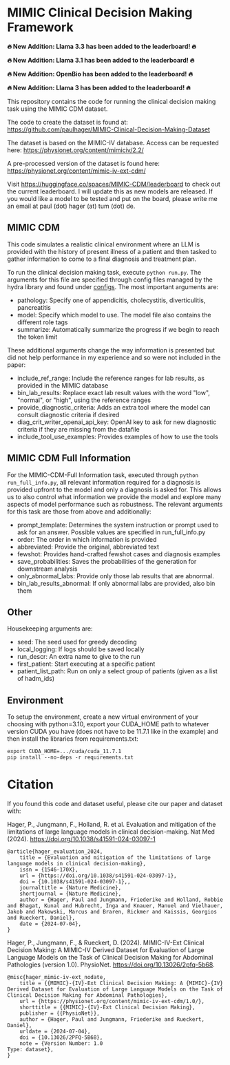 # MIMIC Clinical Decision Making Framework

**🔥 New Addition: Llama 3.3 has been added to the leaderboard! 🔥**

**🔥 New Addition: Llama 3.1 has been added to the leaderboard! 🔥**

**🔥 New Addition: OpenBio has been added to the leaderboard! 🔥**

**🔥 New Addition: Llama 3 has been added to the leaderboard! 🔥**

This repository contains the code for running the clinical decision making task using the MIMIC CDM dataset.

The code to create the dataset is found at: https://github.com/paulhager/MIMIC-Clinical-Decision-Making-Dataset

The dataset is based on the MIMIC-IV database. Access can be requested here: https://physionet.org/content/mimiciv/2.2/

A pre-processed version of the dataset is found here: https://physionet.org/content/mimic-iv-ext-cdm/

Visit https://huggingface.co/spaces/MIMIC-CDM/leaderboard to check out the current leaderboard. I will update this as new models are released. If you would like a model to be tested and put on the board, please write me an email at paul (dot) hager (at) tum (dot) de.

## MIMIC CDM

This code simulates a realistic clinical environment where an LLM is provided with the history of present illness of a patient and then tasked to gather information to come to a final diagnosis and treatment plan.

To run the clinical decision making task, execute ```python run.py```. The arguments for this file are specified through config files managed by the hydra library and found under [configs](./configs/). The most important arguments are:
- pathology: Specify one of appendicitis, cholecystitis, diverticulitis, pancreatitis
- model: Specify which model to use. The model file also contains the different role tags
- summarize: Automatically summarize the progress if we begin to reach the token limit

These additional arguments change the way information is presented but did not help performance in my experience and so were not included in the paper:
- include_ref_range: Include the reference ranges for lab results, as provided in the MIMIC database
- bin_lab_results: Replace exact lab result values with the word "low", "normal", or "high", using the reference ranges
- provide_diagnostic_criteria: Adds an extra tool where the model can consult diagnostic criteria if desired
- diag_crit_writer_openai_api_key: OpenAI key to ask for new diagnostic criteria if they are missing from the datafile
- include_tool_use_examples: Provides examples of how to use the tools

## MIMIC CDM Full Information

For the MIMIC-CDM-Full Information task, executed through ```python run_full_info.py```, all relevant information required for a diagnosis is provided upfront to the model and only a diagnosis is asked for. This allows us to also control what information we provide the model and explore many aspects of model performance such as robustness. The relevant arguments for this task are those from above and additionally:
- prompt_template: Determines the system instruction or prompt used to ask for an answer. Possible values are specified in run_full_info.py
- order: The order in which information is provided
- abbreviated: Provide the original, abbreviated text
- fewshot: Provides hand-crafted fewshot cases and diagnosis examples
- save_probabilities: Saves the probabilities of the generation for downstream analysis
- only_abnormal_labs: Provide only those lab results that are abnormal.
- bin_lab_results_abnormal: If only abnormal labs are provided, also bin them

## Other

Housekeeping arguments are:
- seed: The seed used for greedy decoding
- local_logging: If logs should be saved locally
- run_descr: An extra name to give to the run
- first_patient: Start executing at a specific patient
- patient_list_path: Run on only a select group of patients (given as a list of hadm_ids)

## Environment

To setup the environment, create a new virtual environment of your choosing with python=3.10, export your CUDA_HOME path to whatever version CUDA you have (does not have to be 11.7.1 like in the example) and then install the libraries from requirements.txt:

```
export CUDA_HOME=.../cuda/cuda_11.7.1
pip install --no-deps -r requirements.txt
```


# Citation

If you found this code and dataset useful, please cite our paper and dataset with:

Hager, P., Jungmann, F., Holland, R. et al. Evaluation and mitigation of the limitations of large language models in clinical decision-making. Nat Med (2024). https://doi.org/10.1038/s41591-024-03097-1
```
@article{hager_evaluation_2024,
	title = {Evaluation and mitigation of the limitations of large language models in clinical decision-making},
	issn = {1546-170X},
	url = {https://doi.org/10.1038/s41591-024-03097-1},
	doi = {10.1038/s41591-024-03097-1},,
	journaltitle = {Nature Medicine},
	shortjournal = {Nature Medicine},
	author = {Hager, Paul and Jungmann, Friederike and Holland, Robbie and Bhagat, Kunal and Hubrecht, Inga and Knauer, Manuel and Vielhauer, Jakob and Makowski, Marcus and Braren, Rickmer and Kaissis, Georgios and Rueckert, Daniel},
	date = {2024-07-04},
}
```

Hager, P., Jungmann, F., & Rueckert, D. (2024). MIMIC-IV-Ext Clinical Decision Making: A MIMIC-IV Derived Dataset for Evaluation of Large Language Models on the Task of Clinical Decision Making for Abdominal Pathologies (version 1.0). PhysioNet. https://doi.org/10.13026/2pfq-5b68.
```
@misc{hager_mimic-iv-ext_nodate,
	title = {{MIMIC}-{IV}-Ext Clinical Decision Making: A {MIMIC}-{IV} Derived Dataset for Evaluation of Large Language Models on the Task of Clinical Decision Making for Abdominal Pathologies},
	url = {https://physionet.org/content/mimic-iv-ext-cdm/1.0/},
	shorttitle = {{MIMIC}-{IV}-Ext Clinical Decision Making},
	publisher = {{PhysioNet}},
	author = {Hager, Paul and Jungmann, Friederike and Rueckert, Daniel},
	urldate = {2024-07-04},
	doi = {10.13026/2PFQ-5B68},
	note = {Version Number: 1.0
Type: dataset},
}
```
